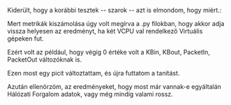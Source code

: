 Kiderült, hogy a korábbi tesztek -- szarok -- azt is elmondom, hogy miért.:

Mert metrikák kiszámolása úgy volt megírva a .py filokban, hogy akkor adja vissza helyesen az eredményt, ha
két VCPU val rendelkező Virtuális gépeken fut.

Ezért volt az például, hogy végig 0 értéke volt a KBin, KBout, PacketIn, PacketOut változóknak is.

Ezen most egy picit változtattam, és újra futtatom a tanítást.

Azután ellenörzöm, az eredményeket, hogy most már vannak-e egyáltalán Hálózati Forgalom adatok, vagy még mindíg valami rossz.